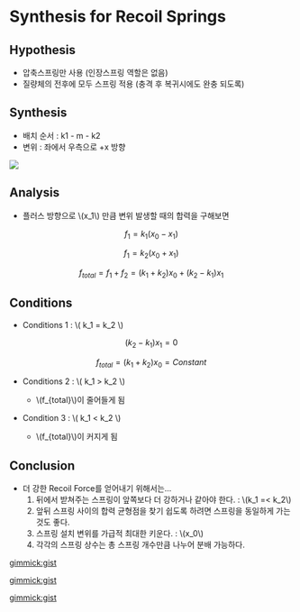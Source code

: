 

# Synthesis for Recoil Springs

## Hypothesis
* 압축스프링만 사용 (인장스프링 역할은 없음)
* 질량체의 전후에 모두 스프링 적용 (충격 후 복귀시에도 완충 되도록)

## Synthesis
* 배치 순서 : k1 - m - k2
* 변위 : 좌에서 우측으로 +x 방향

![](http://www.ux1.eiu.edu/~cfadd/1150-05/Hmwk/Ch13/Images/D13.2b.gif)

## Analysis
* 플러스 방향으로 \\(x_1\\) 만큼 변위 발생할 때의 합력을 구해보면

$$
f_1 = k_1 ( x_0 - x_1 )
$$

$$
f_1 = k_2 ( x_0 + x_1 )
$$

$$
f_{total} = f_1 + f_2 = ( k_1 + k_2 ) x_0 + ( k_2 - k_1 ) x_1
$$

## Conditions

* Conditions 1 : \\( k_1 = k_2 \\)

$$( k_2 - k_1 ) x_1 = 0$$

$$f_{total} = ( k_1 + k_2 ) x_0 = Constant$$

* Conditions 2 : \\( k_1 > k_2 \\)

  + \\(f_{total}\\)이 줄어들게 됨

* Condition 3 : \\( k_1 < k_2 \\)

  + \\(f_{total}\\)이 커지게 됨


## Conclusion

* 더 강한 Recoil Force를 얻어내기 위해서는...
  1. 뒤에서 받쳐주는 스프링이 앞쪽보다 더 강하거나 같아야 한다. : \\(k_1 =< k_2\\)
  2. 앞뒤 스프링 사이의 합력 균형점을 찾기 쉽도록 하려면 스프링을 동일하게 가는 것도 좋다.
  2. 스프링 설치 변위를 가급적 최대한 키운다. : \\(x_0\\)
  3. 각각의 스프링 상수는 총 스프링 개수만큼 나누어 분배 가능하다.
  
  


[gimmick:gist](5361661)

[gimmick:gist](443d83fa1d213976e6de.)
  
<script src="https://gist.github.com/dymaxionkim/443d83fa1d213976e6de.js"></script>
  
<script src="https://gist.github.com/go2zo/5361661.js"></script>
  [gimmick:gist](5641564)
  
  

